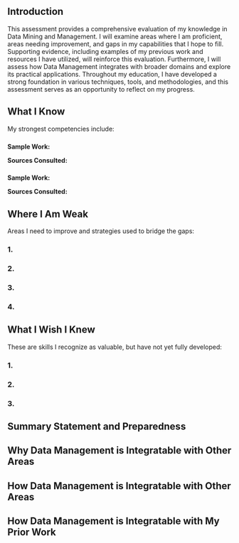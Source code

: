 ## Introduction
This assessment provides a comprehensive evaluation of my knowledge in Data Mining and Management. I will examine areas where I am proficient, areas needing improvement, and gaps in my capabilities that I hope to fill. Supporting evidence, including examples of my previous work and resources I have utilized, will reinforce this evaluation. Furthermore, I will assess how Data Management integrates with broader domains and explore its practical applications. Throughout my education, I have developed a strong foundation in various techniques, tools, and methodologies, and this assessment serves as an opportunity to reflect on my progress. 


## What I Know
My strongest competencies include:

### 


### 

<b>Sample Work:</b>

<b>Sources Consulted:</b> 

### 

### 

<b>Sample Work:</b>

<b>Sources Consulted:</b> 

## Where I Am Weak
Areas I need to improve and strategies used to bridge the gaps:

### 1. 

### 2. 

### 3. 

### 4.

## What I Wish I Knew 
These are skills I recognize as valuable, but have not yet fully developed:

### 1.

### 2. 

### 3. 

## Summary Statement and Preparedness 


## Why Data Management is Integratable with Other Areas


## How Data Management is Integratable with Other Areas


## How Data Management is Integratable with My Prior Work

